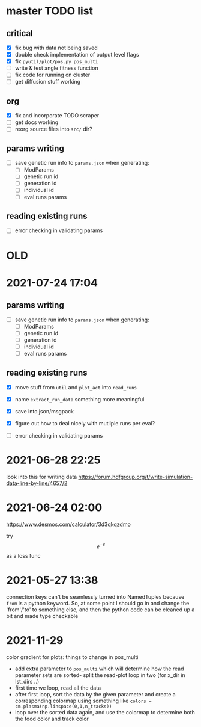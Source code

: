 # master TODO list
## critical
- [x] fix bug with data not being saved
- [x] double check implementation of output level flags
- [x] fix `pyutil/plot/pos.py pos_multi`
- [ ] write & test angle fitness function
- [ ] fix code for running on cluster
- [ ] get diffusion stuff working
## org
- [x] fix and incorporate TODO scraper
- [ ] get docs working
- [ ] reorg source files into `src/` dir?
## params writing
 - [ ] save genetic run info to `params.json` when generating:
   - [ ] ModParams
   - [ ] genetic run id
   - [ ] generation id
   - [ ] individual id
   - [ ] eval runs params
## reading existing runs
 - [ ] error checking in validating params





# OLD

# 2021-07-24 17:04
## params writing
 - [ ] save genetic run info to `params.json` when generating:
   - [ ] ModParams
   - [ ] genetic run id
   - [ ] generation id
   - [ ] individual id
   - [ ] eval runs params
## reading existing runs
 - [x] move stuff from `util` and `plot_act` into `read_runs`
 - [x] name `extract_run_data` something more meaningful
 - [x] save into json/msgpack
 - [x] figure out how to deal nicely with mutliple runs per eval?
 - [ ] error checking in validating params





# 2021-06-28 22:25
look into this for writing data
https://forum.hdfgroup.org/t/write-simulation-data-line-by-line/4657/2

# 2021-06-24 02:00
https://www.desmos.com/calculator/3d3qkqzdmo

try $$e^{-x}$$ as a loss func

 
# 2021-05-27 13:38
connection keys can't be seamlessly turned into NamedTuples because `from` is a python keyword. So, at some point I should go in and change the 'from'/'to' to something else, and then the python code can be cleaned up a bit and made type checkable



# 2021-11-29
color gradient for plots: things to change in pos_multi

- add extra parameter to `pos_multi` which will determine how the read parameter sets are sorted- split the read-plot loop in two (for x_dir in lst_dirs ..)
- first time we loop, read all the data
- after first loop, sort the data by the given parameter and create a corresponding colormap using something like `colors = cm.plasma(np.linspace(0,1,n_tracks))`
- loop over the sorted data again, and use the colormap to determine both the food color and track color